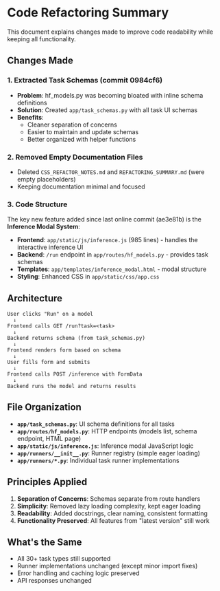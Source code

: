 # Code Refactoring Summary

This document explains changes made to improve code readability while keeping all functionality.

## Changes Made

### 1. **Extracted Task Schemas** (commit 0984cf6)
- **Problem**: hf_models.py was becoming bloated with inline schema definitions
- **Solution**: Created `app/task_schemas.py` with all task UI schemas
- **Benefits**: 
  - Cleaner separation of concerns
  - Easier to maintain and update schemas
  - Better organized with helper functions

### 2. **Removed Empty Documentation Files**
- Deleted `CSS_REFACTOR_NOTES.md` and `REFACTORING_SUMMARY.md` (were empty placeholders)
- Keeping documentation minimal and focused

### 3. **Code Structure**
The key new feature added since last online commit (ae3e81b) is the **Inference Modal System**:
- **Frontend**: `app/static/js/inference.js` (985 lines) - handles the interactive inference UI
- **Backend**: `/run` endpoint in `app/routes/hf_models.py` - provides task schemas
- **Templates**: `app/templates/inference_modal.html` - modal structure
- **Styling**: Enhanced CSS in `app/static/css/app.css`

## Architecture

```
User clicks "Run" on a model
  ↓
Frontend calls GET /run?task=<task>
  ↓
Backend returns schema (from task_schemas.py)
  ↓
Frontend renders form based on schema
  ↓
User fills form and submits
  ↓
Frontend calls POST /inference with FormData
  ↓
Backend runs the model and returns results
```

## File Organization

- **`app/task_schemas.py`**: UI schema definitions for all tasks
- **`app/routes/hf_models.py`**: HTTP endpoints (models list, schema endpoint, HTML page)
- **`app/static/js/inference.js`**: Inference modal JavaScript logic
- **`app/runners/__init__.py`**: Runner registry (simple eager loading)
- **`app/runners/*.py`**: Individual task runner implementations

## Principles Applied

1. **Separation of Concerns**: Schemas separate from route handlers
2. **Simplicity**: Removed lazy loading complexity, kept eager loading
3. **Readability**: Added docstrings, clear naming, consistent formatting
4. **Functionality Preserved**: All features from "latest version" still work

## What's the Same

- All 30+ task types still supported
- Runner implementations unchanged (except minor import fixes)
- Error handling and caching logic preserved
- API responses unchanged
